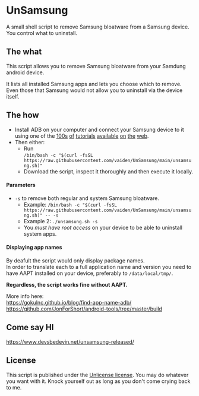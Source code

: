 # UnSamsung
A small shell script to remove Samsung bloatware from a Samsung device. You control what to uninstall.

## The what
This script allows you to remove Samsung bloatware from your Samdung android device.

It lists all installed Samsung apps and lets you choose which to remove. Even those that Samsung would not allow you to uninstall via the  device itself.

## The how
* Install ADB on your computer and connect your Samsung device to it using one of the [100s](https://www.xda-developers.com/install-adb-windows-macos-linux/) [of](https://www.howtogeek.com/125769/how-to-install-and-use-abd-the-android-debug-bridge-utility/) [tutorials](https://www.androidpolice.com/install-adb-windows-mac-linux-guide/) [available](https://www.youtube.com/watch?v=GERlhgCcoBc) [on](https://help.esper.io/hc/en-us/articles/12657625935761-Installing-the-Android-Debug-Bridge-ADB-Tool) [the](https://r2.community.samsung.com/t5/Others/How-to-set-up-ADB/td-p/10461546) [web](https://www.androidpolice.com/use-wireless-adb-android-phone/).
* Then either:
    * Run<BR/>`/bin/bash -c "$(curl -fsSL https://raw.githubusercontent.com/vaiden/UnSamsung/main/unsamsung.sh)"`
    * Download the script, inspect it thoroughly and then execute it locally.

#### Parameters
* `-s` to remove both regular and system Samsung bloatware.
    * Example: `/bin/bash -c "$(curl -fsSL https://raw.githubusercontent.com/vaiden/UnSamsung/main/unsamsung.sh)" -- -s`
    * Example 2: `./unsamsung.sh -s`
    * You *must have root access* on your device to be able to uninstall system apps.

#### Displaying app names
By deafult the script would only display package names. <BR/>In order to translate each to a full application name and version you need to have AAPT installed on your device, preferably to `/data/local/tmp/`.

**Regardless, the script works fine without AAPT.**

More info here:<BR/>
https://gokulnc.github.io/blog/find-app-name-adb/ <BR/>
https://github.com/JonForShort/android-tools/tree/master/build

## Come say HI
https://www.devsbedevin.net/unsamsung-released/

## License
This script is published under the [Unlicense license](https://www.tldrlegal.com/license/unlicense). You may do whatever you want with it. Knock yourself out as long as you don't come crying back to me.